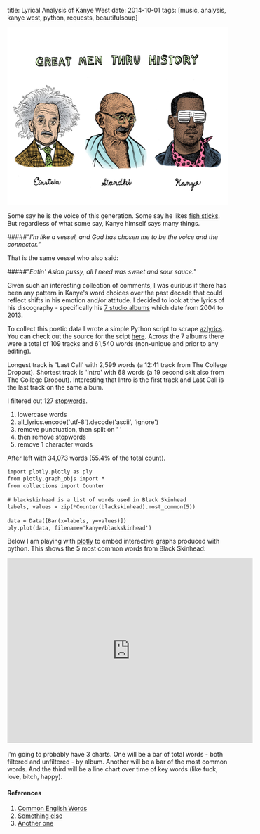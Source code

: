 title: Lyrical Analysis of Kanye West
date: 2014-10-01
tags: [music, analysis, kanye west, python, requests, beautifulsoup]

<div class="markdown-center">
    <img alt="Great Men Through History" src="../static/img/kanye/great_men.jpg">
</div>

Some say he is the voice of this generation. Some say he likes [fish sticks](http://en.wikipedia.org/wiki/Fishsticks_(South_Park)). But regardless of what some say, Kanye himself says many things.

#####_"I’m like a vessel, and God has chosen me to be the voice and the connector."_
<div></div>

That is the same vessel who also said:

#####_"Eatin' Asian pussy, all I need was sweet and sour sauce."_
<div></div>

Given such an interesting collection of comments, I was curious if there has been any pattern in Kanye's word choices over the past decade that could reflect shifts in his emotion and/or attitude. I decided to look at the lyrics of his discography - specifically his [7 studio albums](http://en.wikipedia.org/wiki/Kanye_West_discography#Studio_albums) which date from 2004 to 2013.

To collect this poetic data I wrote a simple Python script to scrape [azlyrics](http://www.azlyrics.com/). You can check out the source for the scipt [here](https://github.com/mschmo/personal-site/blob/master/snippets/azlyrics.py). Across the 7 albums there were a total of 109 tracks and 61,540 words (non-unique and prior to any editing).

Longest track is 'Last Call' with 2,599 words (a 12:41 track from The College Dropout). Shortest track is 'Intro' with 68 words (a 19 second skit also from The College Dropout). Interesting that Intro is the first track and Last Call is the last track on the same album.

I filtered out 127 [stopwords](http://en.wikipedia.org/wiki/Stop_words).

1. lowercase words
2. all_lyrics.encode('utf-8').decode('ascii', 'ignore')
3. remove punctuation, then split on ' '
4. then remove stopwords
5. remove 1 character words

After left with 34,073 words (55.4% of the total count).

<pre><code class="language-python">import plotly.plotly as ply
from plotly.graph_objs import *
from collections import Counter

# blackskinhead is a list of words used in Black Skinhead
labels, values = zip(*Counter(blackskinhead).most_common(5))

data = Data([Bar(x=labels, y=values)])
ply.plot(data, filename='kanye/blackskinhead')
</code></pre>

Below I am playing with [plotly](https://plot.ly/) to embed interactive graphs produced with python. This shows the 5 most common words from Black Skinhead:

<div class="markdown-center">
    <iframe width="560" height="420" frameborder="0" seamless="seamless" scrolling="no" src="https://plot.ly/~mschmoyer/2.embed?width=560&height=420"></iframe>
</div>

I'm going to probably have 3 charts. One will be a bar of total words - both filtered and unfiltered - by album. Another will be a bar of the most common words. And the third will be a line chart over time of key words (like fuck, love, bitch, happy).

#### References
1. [Common English Words](http://www.textfixer.com/resources/common-english-words.php)
2. [Something else]()
3. [Another one]()